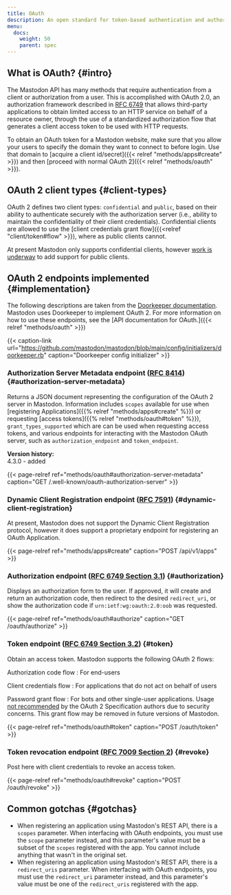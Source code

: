 ```yaml
---
title: OAuth
description: An open standard for token-based authentication and authorization on the Internet
menu:
  docs:
    weight: 50
    parent: spec
---
```


## What is OAuth? {#intro}

The Mastodon API has many methods that require authentication from a client or authorization from a user. This is accomplished with OAuth 2.0, an authorization framework described in [RFC 6749](https://tools.ietf.org/html/rfc6749) that allows third-party applications to obtain limited access to an HTTP service on behalf of a resource owner, through the use of a standardized authorization flow that generates a client access token to be used with HTTP requests.

To obtain an OAuth token for a Mastodon website, make sure that you allow your users to specify the domain they want to connect to before login. Use that domain to [acquire a client id/secret]({{< relref "methods/apps#create" >}}) and then [proceed with normal OAuth 2]({{< relref "methods/oauth" >}}).

## OAuth 2 client types {#client-types}

OAuth 2 defines two client types: `confidential` and `public`, based on their ability to authenticate securely with the authorization server (i.e., ability to maintain the confidentiality of their client credentials). Confidential clients are allowed to use the [client credentials grant flow]({{<relref "client/token#flow" >}}), where as public clients cannot.

At present Mastodon only supports confidential clients, however [work is underway](https://github.com/mastodon/mastodon/pull/30329) to add support for public clients.

## OAuth 2 endpoints implemented {#implementation}

The following descriptions are taken from the [Doorkeeper documentation](https://github.com/doorkeeper-gem/doorkeeper/wiki/API-endpoint-descriptions-and-examples). Mastodon uses Doorkeeper to implement OAuth 2. For more information on how to use these endpoints, see the [API documentation for OAuth.]({{< relref "methods/oauth" >}})

{{< caption-link url="https://github.com/mastodon/mastodon/blob/main/config/initializers/doorkeeper.rb" caption="Doorkeeper config initializer" >}}

### Authorization Server Metadata endpoint ([RFC 8414](https://www.rfc-editor.org/rfc/rfc8414.html)) {#authorization-server-metadata}

Returns a JSON document representing the configuration of the OAuth 2 server in Mastodon. Information includes `scopes` available for use when [registering Applications]({{% relref "methods/apps#create" %}}) or requesting [access tokens]({{% relref "methods/oauth#token" %}}), `grant_types_supported` which are can be used when requesting access tokens, and various endpoints for interacting with the Mastodon OAuth server, such as `authorization_endpoint` and `token_endpoint`.

**Version history:**\
4.3.0 - added

{{< page-relref ref="methods/oauth#authorization-server-metadata" caption="GET /.well-known/oauth-authorization-server" >}}

### Dynamic Client Registration endpoint ([RFC 7591](https://www.rfc-editor.org/rfc/rfc7591.html)) {#dynamic-client-registration}

At present, Mastodon does not support the Dynamic Client Registration protocol, however it does support a proprietary endpoint for registering an OAuth Application.

{{< page-relref ref="methods/apps#create" caption="POST /api/v1/apps" >}}

### Authorization endpoint ([RFC 6749 Section 3.1](https://www.rfc-editor.org/rfc/rfc6749.html#section-3.1)) {#authorization}

Displays an authorization form to the user. If approved, it will create and return an authorization code, then redirect to the desired `redirect_uri`, or show the authorization code if `urn:ietf:wg:oauth:2.0:oob` was requested.

{{< page-relref ref="methods/oauth#authorize" caption="GET /oauth/authorize" >}}

### Token endpoint ([RFC 6749 Section 3.2](https://www.rfc-editor.org/rfc/rfc6749.html#section-3.2)) {#token}

Obtain an access token. Mastodon supports the following OAuth 2 flows:

Authorization code flow
: For end-users

Client credentials flow
: For applications that do not act on behalf of users

Password grant flow
: For bots and other single-user applications. Usage [not recommended](https://datatracker.ietf.org/doc/html/draft-ietf-oauth-security-topics#name-resource-owner-password-cre) by the OAuth 2 Specification authors due to security concerns. This grant flow may be removed in future versions of Mastodon.

{{< page-relref ref="methods/oauth#token" caption="POST /oauth/token" >}}

### Token revocation endpoint ([RFC 7009 Section 2](https://www.rfc-editor.org/rfc/rfc7009.html#section-2)) {#revoke}

Post here with client credentials to revoke an access token.

{{< page-relref ref="methods/oauth#revoke" caption="POST /oauth/revoke" >}}

## Common gotchas {#gotchas}

- When registering an application using Mastodon's REST API, there is a `scopes` parameter. When interfacing with OAuth endpoints, you must use the `scope` parameter instead, and this parameter's value must be a subset of the `scopes` registered with the app. You cannot include anything that wasn't in the original set.
- When registering an application using Mastodon's REST API, there is a `redirect_uris` parameter. When interfacing with OAuth endpoints, you must use the `redirect_uri` parameter instead, and this parameter's value must be one of the `redirect_uris` registered with the app.

